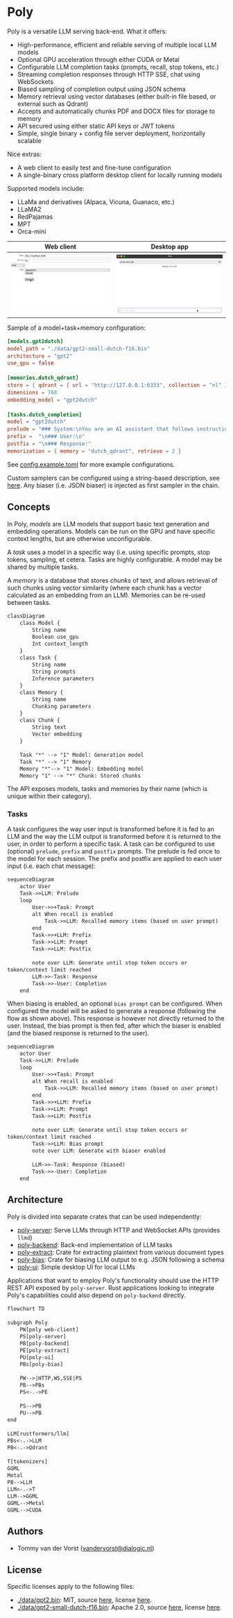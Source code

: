 # Poly

Poly is a versatile LLM serving back-end. What it offers:

- High-performance, efficient and reliable serving of multiple local LLM models
- Optional GPU acceleration through either CUDA or Metal
- Configurable LLM completion tasks (prompts, recall, stop tokens, etc.)
- Streaming completion responses through HTTP SSE, chat using WebSockets
- Biased sampling of completion output using JSON schema
- Memory retrieval using vector databases (either built-in file based, or external such as Qdrant)
- Accepts and automatically chunks PDF and DOCX files for storage to memory
- API secured using either static API keys or JWT tokens
- Simple, single binary + config file server deployment, horizontally scalable

Nice extras:

- A web client to easily test and fine-tune configuration
- A single-binary cross platform desktop client for locally running models

Supported models include:

- LLaMa and derivatives (Alpaca, Vicuna, Guanaco, etc.)
- LLaMA2
- RedPajamas
- MPT
- Orca-mini

|                    Web client                     |                  Desktop app                   |
| :-----------------------------------------------: | :--------------------------------------------: |
| ![Web client demonstration](./docs/webclient.gif) | ![Desktop client demonstration](./docs/ui.gif) |

Sample of a model+task+memory configuration:

```toml
[models.gpt2dutch]
model_path = "./data/gpt2-small-dutch-f16.bin"
architecture = "gpt2"
use_gpu = false

[memories.dutch_qdrant]
store = { qdrant = { url = "http://127.0.0.1:6333", collection = "nl" } }
dimensions = 768
embedding_model = "gpt2dutch"

[tasks.dutch_completion]
model = "gpt2dutch"
prelude = "### System:\nYou are an AI assistant that follows instruction extremely well. Help as much as you can.\n"
prefix =  "\n### User:\n"
postfix = "\n### Response:"
memorization = { memory = "dutch_qdrant", retrieve = 2 }
```

See [config.example.toml](./config.example.toml) for more example configurations.

Custom samplers can be configured using a string-based description, see [here](https://github.com/rustformers/llm/blob/18b2a7d37e56220487e851a45badc46bf9dcb9d3/crates/llm-base/src/samplers.rs#L222). Any biaser (i.e. JSON biaser) is injected as first sampler in the chain.

## Concepts

In Poly, _models_ are LLM models that support basic text generation and embedding operations. Models can be run on the GPU and have specific context lengths, but are otherwise unconfigurable.

A _task_ uses a model in a specific way (i.e. using specific prompts, stop tokens, sampling, et cetera. Tasks are highly configurable. A model may be shared by multiple tasks.

A _memory_ is a database that stores _chunks_ of text, and allows retrieval of such chunks using vector similarity (where each chunk has a vector calculated as an embedding from an LLM). Memories can be re-used between tasks.

```mermaid
classDiagram
    class Model {
        String name
        Boolean use_gpu
        Int context_length
    }
    class Task {
        String name
        String prompts
        Inference parameters
    }
    class Memory {
        String name
        Chunking parameters
    }
    class Chunk {
        String text
        Vector embedding
    }

    Task "*" --> "1" Model: Generation model
    Task "*" --> "1" Memory
    Memory "*"--> "1" Model: Embedding model
    Memory "1" --> "*" Chunk: Stored chunks
```

The API exposes models, tasks and memories by their name (which is unique within their category).

### Tasks

A task configures the way user input is transformed before it is fed to an LLM and the way the LLM output is transformed before it is returned to the user, in order to perform a specific task. A task can be configured to use (optional) `prelude`, `prefix` and `postfix` prompts. The prelude is fed once to the model for each session. The prefix and postfix are applied to each user input (i.e. each chat message):

```mermaid
sequenceDiagram
    actor User
    Task->>LLM: Prelude
    loop
        User->>+Task: Prompt
		alt When recall is enabled
			Task->>LLM: Recalled memory items (based on user prompt)
		end
        Task->>+LLM: Prefix
        Task->>LLM: Prompt
        Task->>LLM: Postfix

        note over LLM: Generate until stop token occurs or token/context limit reached
        LLM->>-Task: Response
        Task->>-User: Completion
    end
```

When biasing is enabled, an optional `bias prompt` can be configured. When configured the model will be asked to generate a response (following the flow as shown above). This response is however not directly returned to the user. Instead, the bias prompt is then fed, after which the biaser is enabled (and the biased response is returned to the user).

```mermaid
sequenceDiagram
    actor User
    Task->>LLM: Prelude
    loop
        User->>+Task: Prompt
		alt When recall is enabled
			Task->>LLM: Recalled memory items (based on user prompt)
		end
        Task->>+LLM: Prefix
        Task->>LLM: Prompt
        Task->>LLM: Postfix

        note over LLM: Generate until stop token occurs or token/context limit reached
        Task->>LLM: Bias prompt
        note over LLM: Generate with biaser enabled

        LLM->>-Task: Response (biased)
        Task->>-User: Completion
    end
```

## Architecture

Poly is divided into separate crates that can be used independently:

- [poly-server](./poly-server): Serve LLMs through HTTP and WebSocket APIs (provides `llmd`)
- [poly-backend](./poly-backend): Back-end implementation of LLM tasks
- [poly-extract](./poly-extract): Crate for extracting plaintext from various document types
- [poly-bias](./poly-bias): Crate for biasing LLM output to e.g. JSON following a schema
- [poly-ui](./poly-ui): Simple desktop UI for local LLMs

Applications that want to employ Poly's functionality should use the HTTP REST API exposed by `poly-server`. Rust applications looking to integrate Poly's capabilities could also depend on `poly-backend` directly.

```mermaid
flowchart TD

subgraph Poly
	PW[poly web-client]
	PS[poly-server]
	PB[poly-backend]
	PE[poly-extract]
	PU[poly-ui]
	PBs[poly-bias]

	PW-->|HTTP,WS,SSE|PS
	PB-->PBs
	PS<-.->PE

	PS-->PB
	PU-->PB
end

LLM[rustformers/llm]
PBs<-.->LLM
PB<-.->Qdrant

T[tokenizers]
GGML
Metal
PB-->LLM
LLM<-.->T
LLM-->GGML
GGML-->Metal
GGML-->CUDA

```

## Authors

- Tommy van der Vorst (vandervorst@dialogic.nl)

## License

Specific licenses apply to the following files:

- [./data/gpt2.bin](./data/gpt2.bin): MIT, source [here](https://huggingface.co/marella/gpt-2-ggml), license [here](https://github.com/marella/ctransformers/blob/main/LICENSE).
- [./data/gpt2-small-dutch-f16.bin](./data/gpt2-small-dutch-f16.bin): Apache 2.0, source [here](https://huggingface.co/GroNLP/gpt2-small-dutch-embeddings), license [here](https://github.com/wietsedv/gpt2-recycle/blob/master/LICENSE).
